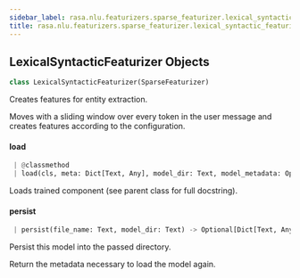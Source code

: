 ```yaml
---
sidebar_label: rasa.nlu.featurizers.sparse_featurizer.lexical_syntactic_featurizer
title: rasa.nlu.featurizers.sparse_featurizer.lexical_syntactic_featurizer
---
```

## LexicalSyntacticFeaturizer Objects

```python
class LexicalSyntacticFeaturizer(SparseFeaturizer)
```

Creates features for entity extraction.

Moves with a sliding window over every token in the user message and creates
features according to the configuration.

#### load

```python
 | @classmethod
 | load(cls, meta: Dict[Text, Any], model_dir: Text, model_metadata: Optional[Metadata] = None, cached_component: Optional["LexicalSyntacticFeaturizer"] = None, **kwargs: Any, ,) -> "LexicalSyntacticFeaturizer"
```

Loads trained component (see parent class for full docstring).

#### persist

```python
 | persist(file_name: Text, model_dir: Text) -> Optional[Dict[Text, Any]]
```

Persist this model into the passed directory.

Return the metadata necessary to load the model again.

